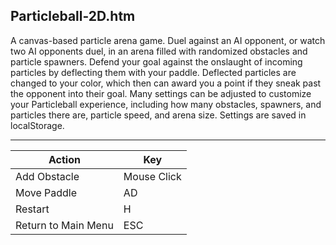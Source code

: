 Particleball-2D.htm
-------------------

A canvas-based particle arena game. Duel against an AI opponent, or watch two AI opponents duel, in an arena filled with randomized obstacles and particle spawners. Defend your goal against the onslaught of incoming particles by deflecting them with your paddle. Deflected particles are changed to your color, which then can award you a point if they sneak past the opponent into their goal. Many settings can be adjusted to customize your Particleball experience, including how many obstacles, spawners, and particles there are, particle speed, and arena size. Settings are saved in localStorage.

---

Action              | Key
--------------------|------------
Add Obstacle        | Mouse Click
Move Paddle         | AD
Restart             | H
Return to Main Menu | ESC
